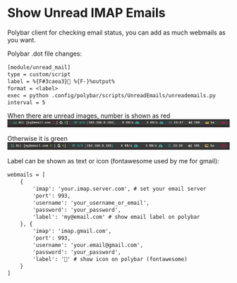 # Show Unread IMAP Emails
Polybar client for checking email status, you can add as much webmails as you want.

Polybar .dot file changes:
```
[module/unread_mail]
type = custom/script
label = %{F#3caea3} %{F-}%output%
format = <label>
exec = python .config/polybar/scripts/UnreadEmails/unreademails.py
interval = 5
```

When there are unread images, number is shown as red
![This is an image](/images/2022-01-15_23-27.png)

Otherwise it is green
![This is an image](/images/2022-01-15_23-29.png)

Label can be shown as text or icon (fontawesome used by me for gmail):
```
webmails = [
    {
        'imap': 'your.imap.server.com', # set your email server
        'port': 993,
        'username': 'your_username_or_email',
        'password': 'your_password',
        'label': 'my@email.com' # show email label on polybar
    }, {
        'imap': 'imap.gmail.com',
        'port': 993,
        'username': 'your.email@gmail.com',
        'password': 'your_password',
        'label': '' # show icon on polybar (fontawesome)
    }
]
```
